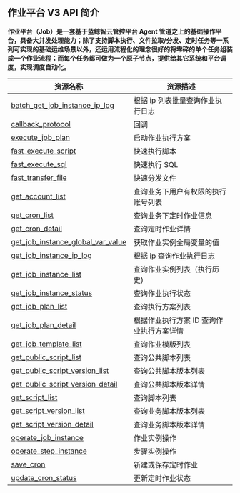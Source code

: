 ## 作业平台 V3 API 简介

**作业平台（Job）是一套基于蓝鲸智云管控平台 Agent 管道之上的基础操作平台，具备大并发处理能力；除了支持脚本执行、文件拉取/分发、定时任务等一系列可实现的基础运维场景以外，还运用流程化的理念很好的将零碎的单个任务组装成一个作业流程；而每个任务都可做为一个原子节点，提供给其它系统和平台调度，实现调度自动化。**


| 资源名称                                                                    | 资源描述                                 |
| --------------------------------------------------------------------------- | ---------------------------------------- |
| [batch_get_job_instance_ip_log](zh_hans/batch_get_job_instance_ip_log.md)         | 根据 ip 列表批量查询作业执行日志         |
| [callback_protocol](zh_hans/callback_protocol.md)                                 | 回调                                     |
| [execute_job_plan](zh_hans/execute_job_plan.md)                                   | 启动作业执行方案                         |
| [fast_execute_script](zh_hans/fast_execute_script.md)                             | 快速执行脚本                             |
| [fast_execute_sql](zh_hans/fast_execute_sql.md)                                   | 快速执行 SQL                             |
| [fast_transfer_file](zh_hans/fast_transfer_file.md)                               | 快速分发文件                             |
| [get_account_list](zh_hans/get_account_list.md)                                   | 查询业务下用户有权限的执行账号列表       |
| [get_cron_list](zh_hans/get_cron_list.md)                                         | 查询业务下定时作业信息                   |
| [get_cron_detail](zh_hans/get_cron_detail.md)                                     | 查询定时作业详情                         |
| [get_job_instance_global_var_value](zh_hans/get_job_instance_global_var_value.md) | 获取作业实例全局变量的值                 |
| [get_job_instance_ip_log](zh_hans/get_job_instance_ip_log.md)                     | 根据 ip 查询作业执行日志                 |
| [get_job_instance_list](zh_hans/get_job_instance_list.md)                         | 查询作业实例列表（执行历史)              |
| [get_job_instance_status](zh_hans/get_job_instance_status.md)                     | 查询作业执行状态                         |
| [get_job_plan_list](zh_hans/get_job_plan_list.md)                                 | 查询执行方案列表                         |
| [get_job_plan_detail](zh_hans/get_job_plan_detail.md)                             | 根据作业执行方案 ID 查询作业执行方案详情 |
| [get_job_template_list](zh_hans/get_job_template_list.md)                         | 查询作业模版列表                         |
| [get_public_script_list](zh_hans/get_public_script_list.md)                       | 查询公共脚本列表                         |
| [get_public_script_version_list](zh_hans/get_public_script_version_list.md)       | 查询公共脚本版本列表                     |
| [get_public_script_version_detail](zh_hans/get_public_script_version_detail.md)   | 查询公共脚本版本详情                     |
| [get_script_list](zh_hans/get_script_list.md)                                     | 查询脚本列表                             |
| [get_script_version_list](zh_hans/get_script_version_list.md)                     | 查询业务脚本版本列表                     |
| [get_script_version_detail](zh_hans/get_script_version_detail.md)                 | 查询业务脚本版本详情                     |
| [operate_job_instance](zh_hans/operate_job_instance.md)                           | 作业实例操作                             |
| [operate_step_instance](zh_hans/operate_step_instance.md)                         | 步骤实例操作                             |
| [save_cron](zh_hans/save_cron.md)                                                 | 新建或保存定时作业                       |
| [update_cron_status](zh_hans/update_cron_status.md)                               | 更新定时作业状态                         |
